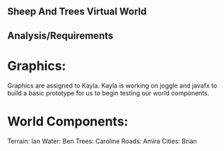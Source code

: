 ## Sheep And Trees Virtual World

## Analysis/Requirements

# Graphics:
Graphics are assigned to Kayla. Kayla is working on joggle and javafx to build a basic prototype for us to begin testing our world components.

# World Components:

Terrain: Ian 
Water: Ben
Trees: Caroline
Roads: Amira
Cities: Brian



